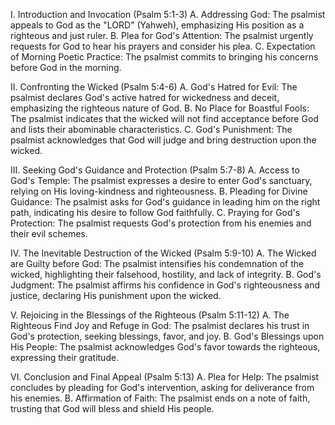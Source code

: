I. Introduction and Invocation (Psalm 5:1-3)
    A. Addressing God: The psalmist appeals to God as the "LORD" (Yahweh), emphasizing His position as a righteous and just ruler.
    B. Plea for God's Attention: The psalmist urgently requests for God to hear his prayers and consider his plea.
    C. Expectation of Morning Poetic Practice: The psalmist commits to bringing his concerns before God in the morning.

II. Confronting the Wicked (Psalm 5:4-6)
    A. God's Hatred for Evil: The psalmist declares God's active hatred for wickedness and deceit, emphasizing the righteous nature of God.
    B. No Place for Boastful Fools: The psalmist indicates that the wicked will not find acceptance before God and lists their abominable characteristics.
    C. God's Punishment: The psalmist acknowledges that God will judge and bring destruction upon the wicked.

III. Seeking God's Guidance and Protection (Psalm 5:7-8)
    A. Access to God's Temple: The psalmist expresses a desire to enter God's sanctuary, relying on His loving-kindness and righteousness.
    B. Pleading for Divine Guidance: The psalmist asks for God's guidance in leading him on the right path, indicating his desire to follow God faithfully.
    C. Praying for God's Protection: The psalmist requests God's protection from his enemies and their evil schemes.

IV. The Inevitable Destruction of the Wicked (Psalm 5:9-10)
    A. The Wicked are Guilty before God: The psalmist intensifies his condemnation of the wicked, highlighting their falsehood, hostility, and lack of integrity.
    B. God's Judgment: The psalmist affirms his confidence in God's righteousness and justice, declaring His punishment upon the wicked.

V. Rejoicing in the Blessings of the Righteous (Psalm 5:11-12)
    A. The Righteous Find Joy and Refuge in God: The psalmist declares his trust in God's protection, seeking blessings, favor, and joy.
    B. God's Blessings upon His People: The psalmist acknowledges God's favor towards the righteous, expressing their gratitude.

VI. Conclusion and Final Appeal (Psalm 5:13)
    A. Plea for Help: The psalmist concludes by pleading for God's intervention, asking for deliverance from his enemies.
    B. Affirmation of Faith: The psalmist ends on a note of faith, trusting that God will bless and shield His people.